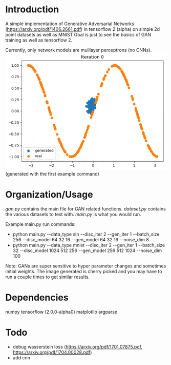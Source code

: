 # Introduction
A simple implementation of Generative Adversarial Networks (https://arxiv.org/pdf/1406.2661.pdf) in tensorflow 2 (alpha) on simple 2d point datasets as well as MNIST
Goal is just to see the basics of GAN training as well as tensorflow 2.

Currently, only network models are mulilayer perceptrons (no CNNs).
![Alt text](readme_images/sin.gif?raw=true "Sin data")
(generated with the first example command)

# Organization/Usage
*gan.py* contains the main file for GAN related functions. *dataset.py* contains the various datasets to test with. *main.py* is what you would run.

Example main.py run commands:
 - python main.py --data_type sin --disc_iter 2 --gen_iter 1 --batch_size 256 --disc_model 64 32 16 --gen_model 64 32 16 --noise_dim 8
 - python main.py --data_type mnist --disc_iter 2 --gen_iter 1 --batch_size 32 --disc_model 1024 512 256 --gen_model 256 512 1024 --noise_dim 100

Note: GANs are super sensitive to hyper parameter changes and sometimes initial weights. The image generated is cherry picked and you may have to run a couple times to get similar results.

# Dependencies
numpy
tensorflow (2.0.0-alpha0)
matplotlib
argparse

# Todo
 - debug wasserstein loss (https://arxiv.org/pdf/1701.07875.pdf, https://arxiv.org/pdf/1704.00028.pdf)
 - add cnn
